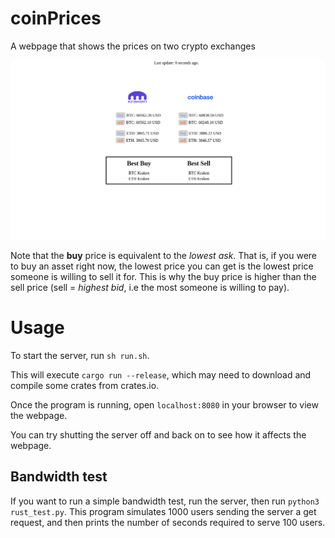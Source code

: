 # coinPrices
A webpage that shows the prices on two crypto exchanges

![alt text](images/webapp.png)

Note that the **buy** price is equivalent to the *lowest ask*. That is, if you were to buy an asset right now, the lowest price you can get is the lowest price someone is willing to sell it for. This is why the buy price is higher than the sell price (sell = *highest bid*, i.e the most someone is willing to pay).
# Usage
To start the server, run `sh run.sh`.

This will execute `cargo run --release`, which may need to download and compile some crates from crates.io.

Once the program is running, open `localhost:8080` in your browser to view the webpage.

You can try shutting the server off and back on to see how it affects the webpage.

## Bandwidth test
If you want to run a simple bandwidth test, run the server, then run `python3 rust_test.py`. This program simulates 1000 users sending the server a get request, and then prints the number of seconds required to serve 100 users.
